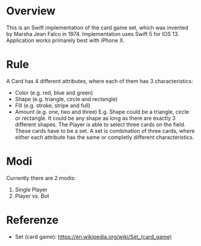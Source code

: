 # Overview

This is an Swift implementation of the card game set, which was invented by Marsha Jean Falco in 1974. Implementation uses 
Swift 5 for IOS 13. Application works primarely best with iPhone X.

# Rule

A Card has 4 different attributes, where each of them has 3 characteristics:
* Color (e.g. red, blue and green)
* Shape (e.g. triangle, circle and rectangle)
* Fill (e.g. stroke, stripe and full)
* Amount (e.g. one, two and three)
E.g. Shape could be a triangle, circle or rectangle. It could be any shape as long as there are exactly 3 different shapes. The Player is able to select three cards on the field. These cards have to be a set. A set is combination of three cards, where either each attribute has the same or completly different characteristics.

# Modi

Currently there are 2 modis:
1. Single Player
2. Player vs. Bot

# Referenze 
* Set (card game): https://en.wikipedia.org/wiki/Set_(card_game)
